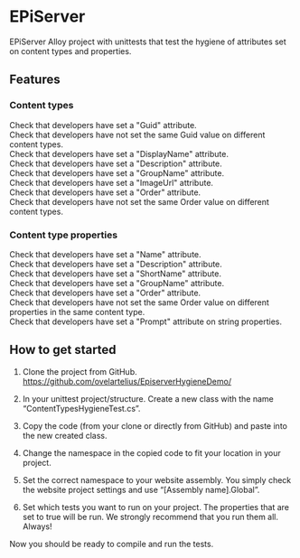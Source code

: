 # EPiServer 
EPiServer Alloy project with unittests that test the hygiene of attributes set on content types and properties.  
  
## Features
### Content types  
Check that developers have set a "Guid" attribute.  
Check that developers have not set the same Guid value on different content types.  
Check that developers have set a "DisplayName" attribute.  
Check that developers have set a "Description" attribute.  
Check that developers have set a "GroupName" attribute.  
Check that developers have set a "ImageUrl" attribute.  
Check that developers have set a "Order" attribute.  
Check that developers have not set the same Order value on different content types.  
  
### Content type properties
Check that developers have set a "Name" attribute.  
Check that developers have set a "Description" attribute.  
Check that developers have set a "ShortName" attribute.  
Check that developers have set a "GroupName" attribute.  
Check that developers have set a "Order" attribute.  
Check that developers have not set the same Order value on different properties in the same content type.  
Check that developers have set a "Prompt" attribute on string properties.  

## How to get started
1. Clone the project from GitHub. https://github.com/ovelartelius/EpiserverHygieneDemo/  
2. In your unittest project/structure. Create a new class with the name “ContentTypesHygieneTest.cs”.  
3. Copy the code (from your clone or directly from GitHub) and paste into the new created class.  
4. Change the namespace in the copied code to fit your location in your project.  

5. Set the correct namespace to your website assembly. You simply check the website project settings and use “[Assembly name].Global”.  

6. Set which tests you want to run on your project. The properties that are set to true will be run. We strongly recommend that you run them all. Always!  
  
Now you should be ready to compile and run the tests.  
